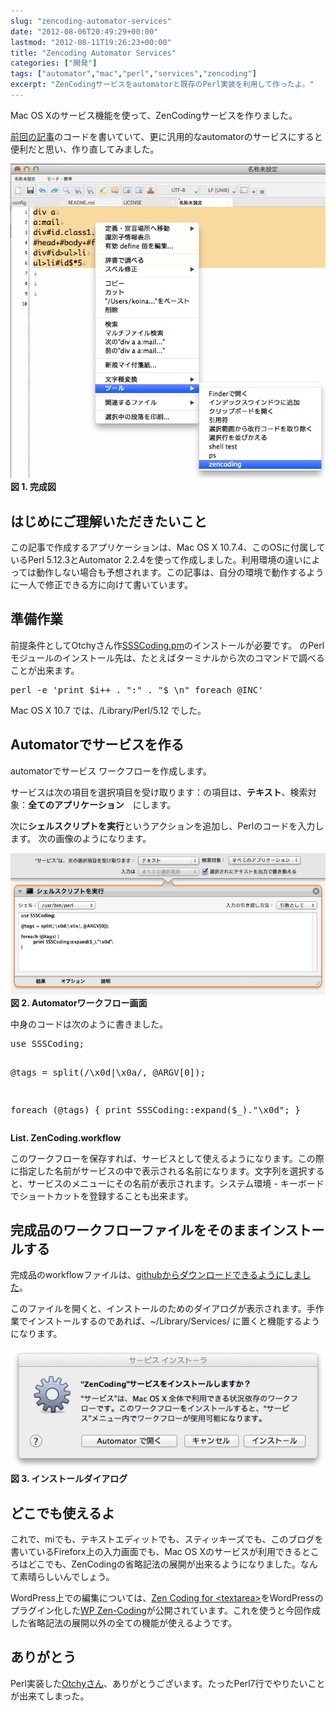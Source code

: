 ```yaml
---
slug: "zencoding-automator-services"
date: "2012-08-06T20:49:29+00:00"
lastmod: "2012-08-11T19:26:23+00:00"
title: "Zencoding Automator Services"
categories: ["開発"]
tags: ["automator","mac","perl","services","zencoding"]
excerpt: "ZenCodingサービスをautomatorと既存のPerl実装を利用して作ったよ。"
---
```

<p>Mac OS Xのサービス機能を使って、ZenCodingサービスを作りました。</p>
<p><a href="/zen-coding-with-mi/">前回の記事</a>のコードを書いていて、更に汎用的なautomatorのサービスにすると便利だと思い、作り直してみました。</p>

<img c src="/images/zencoding-service.png" alt="完成図" /></a>
<strong>図 1. 完成図</strong>
<h2>はじめにご理解いただきたいこと</h2>
<p>この記事で作成するアプリケーションは、Mac OS X 10.7.4、このOSに付属しているPerl 5.12.3とAutomator 2.2.4を使って作成しました。利用環境の違いによっては動作しない場合も予想されます。この記事は、自分の環境で動作するように一人で修正できる方に向けて書いています。</p>
<h2>準備作業</h2>
<p>前提条件としてOtchyさん作<a href="http://www.otchy.net/20100225/zen-coding-for-perl/">SSSCoding.pm</a>のインストールが必要です。
のPerlモジュールのインストール先は、たとえばターミナルから次のコマンドで調べることが出来ます。</p>
<pre>perl -e 'print $i++ . ":" . "$_\n" foreach @INC'</pre>
<p>Mac OS X 10.7 では、/Library/Perl/5.12 でした。</p>
<h2>Automatorでサービスを作る</h2>
<p>automatorでサービス ワークフローを作成します。</p>
<p>サービスは次の項目を選択項目を受け取ります：の項目は、<strong>テキスト</strong>、検索対象：<strong>全てのアプリケーション</strong>　にします。</p>
<p>次に<strong>シェルスクリプトを実行</strong>というアクションを追加し、Perlのコードを入力します。
	次の画像のようになります。</p>
<img src="/images/zencoding-services-workflow.png" alt="Automatorワークフロー画面" /></a>
<strong>図 2. Automatorワークフロー画面</strong>

中身のコードは次のように書きました。
<div class="highlight"><pre>use SSSCoding;

@tags = split(/\x0d|\x0a/, @ARGV[0]);

foreach (@tags) {
    print SSSCoding::expand($_)."\x0d";
}</pre></div>
<strong>List. ZenCoding.workflow</strong>

<p>このワークフローを保存すれば、サービスとして使えるようになります。この際に指定した名前がサービスの中で表示される名前になります。文字列を選択すると、サービスのメニューにその名前が表示されます。システム環境 - キーボードでショートカットを登録することも出来ます。</p>
<h2>完成品のワークフローファイルをそのままインストールする</h2>
<p>完成品のworkflowファイルは、<a title="github" href="https://github.com/luminousspice/Zen-Coding-Services" target="_blank">githubからダウンロードできるようにしました</a>。</p>
<p>このファイルを開くと、インストールのためのダイアログが表示されます。手作業でインストールするのであれば、~/Library/Services/ に置くと機能するようになります。</p>
<img src="/images/zencoding-services-installer.png" alt="インストールダイアログ" />
<strong>図 3. インストールダイアログ</strong>

<h2>どこでも使えるよ</h2>
<p>これで、miでも、テキストエディットでも、スティッキーズでも、このブログを書いているFireforx上の入力画面でも、Mac OS Xのサービスが利用できるところはどこでも、ZenCodingの省略記法の展開が出来るようになりました。なんて素晴らしいんでしょう。</p>

<p>WordPress上での編集については、<a href="http://code.google.com/p/zen-coding/">Zen Coding for &lt;textarea&gt;</a>をWordPressのプラグイン化した<a href="http://wordpress.org/extend/plugins/wp-zen-coding/">WP Zen-Coding</a>が公開されています。これを使うと今回作成した省略記法の展開以外の全ての機能が使えるようです。</p>

<h2>ありがとう</h2>
Perl実装した<a href="http://www.otchy.net/">Otchyさん</a>、ありがとうございます。たったPerl7行でやりたいことが出来てしまった。

